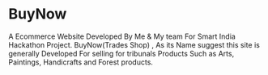 # BuyNow
A Ecommerce Website Developed By Me &amp; My team For Smart India Hackathon Project. BuyNow(Trades Shop) , As its Name suggest this site is generally Developed For selling for tribunals Products Such as Arts, Paintings, Handicrafts and Forest products.
